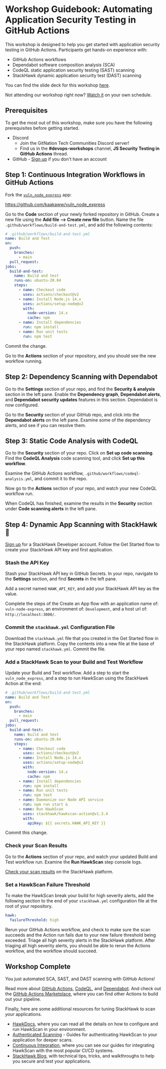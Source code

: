 # Workshop Guidebook: Automating Application Security Testing in GitHub Actions

This workshop is designed to help you get started with application security testing in GitHub Actions. Participants get hands-on experience with:

* GitHub Actions workflows
* Dependabot software composition analysis (SCA)
* CodeQL static application security testing (SAST) scanning
* StackHawk dynamic application security test (DAST) scanning

You can find the slide deck for this workshop [here](https://docs.google.com/presentation/d/1875pG-f2LRt9e1AlLjwQvPg6CyqiPeGqQ4_dQdzkkoo/edit?usp=sharing).

Not attending our workshop right now? [Watch it](https://www.youtube.com/watch?v=TI7E14vYWtU) on your own schedule.

## Prerequisites

To get the most out of this workshop, make sure you have the following prerequisites before getting started.

* Discord
  * Join the GitNation Tech Communities Discord server!
  * Find us in the **#devops-workshops** channel, **JS Security Testing in GitHub Actions** thread.
* GitHub - [Sign up](https://github.com/signup) if you don't have an account

## Step 1: Continuous Integration Workflows in GitHub Actions

Fork the [`vuln_node_express`](https://github.com/kaakaww/vuln_node_express) app:

<https://github.com/kaakaww/vuln_node_express>

Go to the **Code** section of your newly forked repository in GitHub. Create a new file using the **Add file --> Create new file** button. Name the file `.github/workflows/build-and-test.yml`, and add the following contents:

```yaml
# .github/workflows/build-and-test.yml
name: Build and Test
on:
  push: 
    branches:
      - main
  pull_request:
jobs:
  build-and-test:
    name: Build and test
    runs-on: ubuntu-20.04
    steps:
      - name: Checkout code
        uses: actions/checkout@v2
      - name: Install Node.js 14.x
        uses: actions/setup-node@v2
        with:
          node-version: 14.x
          cache: npm
      - name: Install dependencies
        run: npm install
      - name: Run unit tests
        run: npm test
```

Commit the change.

Go to the **Actions** section of your repository, and you should see the new workflow running.

## Step 2: Dependency Scanning with Dependabot

Go to the **Settings** section of your repo, and find the **Security & analysis** section in the left pane. Enable the **Dependency graph**, **Dependabot alerts**, and **Dependabot security updates** features in this section. Dependabot is now configured.

Go to the **Security** section of your GitHub repo, and click into the **Dependabot alerts** on the left pane. Examine some of the dependency alerts, and see if you can resolve them.

## Step 3: Static Code Analysis with CodeQL

Go to the **Security** section of your repo. Click on **Set up code scanning**. Find the **CodeQL Analysis** code scanning tool, and click **Set up this workflow**.

Examine the GitHub Actions workflow, `.github/workflows/codeql-analysis.yml`, and commit it to the repo.

Now go to the **Actions** section of your repo, and watch your new CodeQL workflow run.

When CodeQL has finished, examine the results in the **Security** section under **Code scanning alerts** in the left pane.

## Step 4: Dynamic App Scanning with StackHawk 🦅

[Sign up](https://app.stackhawk.com) for a StackHawk Developer account. Follow the Get Started flow to create your StackHawk API key and first application.

### Stash the API Key

Stash your StackHawk API key in GitHub Secrets. In your repo, navigate to the **Settings** section, and find **Secrets** in the left pane.

Add a secret named `HAWK_API_KEY`, and add your StackHawk API key as the value.

Complete the steps of the Create an App flow with an application name of: `vuln-node-express`, an environment of: `Development`, and a host url of: `http://localhost:3000/`.

### Commit the `stackhawk.yml` Configuration File

Download the `stackhawk.yml` file that you created in the Get Started flow in the StackHawk platform. Copy the contents into a new file at the base of your repo named `stackhawk.yml`. Commit the file.

### Add a StackHawk Scan to your Build and Test Workflow

Update your Build and Test workflow. Add a step to start the `vuln_node_express`, and a step to run HawkScan using the StackHawk Action at the end:

```yaml
# .github/workflows/build-and-test.yml
name: Build and Test
on:
  push: 
    branches:
      - main
  pull_request:
jobs:
  build-and-test:
    name: Build and test
    runs-on: ubuntu-20.04
    steps:
      - name: Checkout code
        uses: actions/checkout@v2
      - name: Install Node.js 14.x
        uses: actions/setup-node@v2
        with:
          node-version: 14.x
          cache: npm
      - name: Install dependencies
        run: npm install
      - name: Run unit tests
        run: npm test
      - name: Daemonize our Node API service
        run: npm run start &
      - name: Run HawkScan
        uses: stackhawk/hawkscan-action@v1.3.4
        with:
          apiKey: ${{ secrets.HAWK_API_KEY }}
```

Commit this change.

### Check your Scan Results

Go to the **Actions** section of your repo, and watch your updated Build and Test workflow run. Examine the **Run HawkScan** step console logs.

[Check your scan results](https://app.stackhawk.com/scans) on the StackHawk platform.

### Set a HawkScan Failure Threshold

To make the HawkScan break your build for high severity alerts, add the following section to the end of your `stackhawk.yml` configuration file at the root of your repository.

```yaml
hawk:
  failureThreshold: high
```

Rerun your GitHub Actions workflow, and check to make sure the scan succeeds and the Action run fails due to your new failure threshold being exceeded. Triage all high severity alerts in the StackHawk platform. After triaging all high severity alerts, you should be able to rerun the Actions workflow, and the workflow should succeed.

## Workshop Complete

You just automated SCA, SAST, and DAST scanning with GitHub Actions!

Read more about [GitHub Actions](https://docs.github.com/en/actions), [CodeQL](https://codeql.github.com/docs/), and [Dependabot](https://docs.github.com/en/code-security/supply-chain-security/keeping-your-dependencies-updated-automatically/configuration-options-for-dependency-updates). And check out the [GitHub Actions Marketplace](https://github.com/marketplace?type=actions), where you can find other Actions to build out your pipeline.

Finally, here are some additional resources for tuning StackHawk to scan *your* applications.

* [HawkDocs](https://docs.stackhawk.com), where you can read all the details on how to configure and run HawkScan in your environment.
* [Authenticated Scanning](https://docs.stackhawk.com/hawkscan/authenticated-scanning.html) - Guides for authenticating HawkScan to your application for deeper scans.
* [Continuous Integration](https://docs.stackhawk.com/continuous-integration/), where you can see our guides for integrating HawkScan with the most popular CI/CD systems.
* [StackHawk Blog](https://www.stackhawk.com/blog), with technical tips, tricks, and walkthroughs to help you secure and test your applications.
